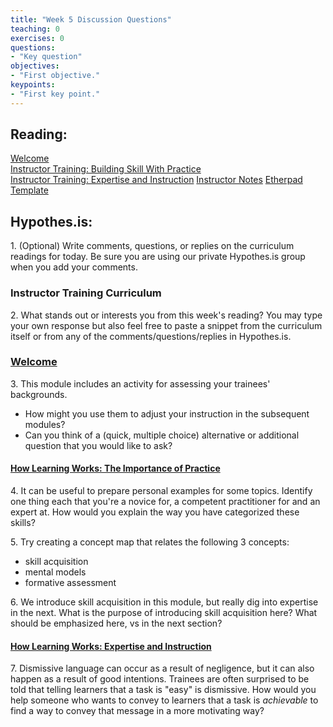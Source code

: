 ```yaml
--- 
title: "Week 5 Discussion Questions"    
teaching: 0 
exercises: 0    
questions:  
- "Key question"    
objectives: 
- "First objective."    
keypoints:  
- "First key point."    
---
```

## Reading:
[Welcome](https://carpentries.github.io/instructor-training/01-welcome/)  
[Instructor Training: Building Skill With Practice
](https://carpentries.github.io/instructor-training/02-practice-learning/)  
[Instructor Training: Expertise and Instruction](https://carpentries.github.io/instructor-training/03-expertise/)
[Instructor Notes](https://carpentries.github.io/instructor-training/guide/index.html) 
[Etherpad Template](http://pad.software-carpentry.org/ttt-template)

## Hypothes.is: 
1\. (Optional) Write comments, questions, or replies on the curriculum readings for today. Be sure you are using our private Hypothes.is group when you add your comments. 

### Instructor Training Curriculum

2\. What stands out or interests you from this week's reading? You may type your own response but also feel free to paste a snippet from the curriculum itself or from any of the comments/questions/replies in Hypothes.is. 

### [Welcome](https://carpentries.github.io/instructor-training/01-welcome/)

3\. This module includes an activity for assessing your trainees' backgrounds. 
- How might you use them to adjust your instruction in the subsequent modules?
- Can you think of a (quick, multiple choice) alternative or additional question that you would like to ask?

#### [How Learning Works: The Importance of Practice](https://carpentries.github.io/instructor-training/02-practice-learning/) 

4\. It can be useful to prepare personal examples for some topics. Identify one thing each that you're a novice for, a competent practitioner for and an expert at. How would you explain the way you have categorized these skills?

5\. Try creating a concept map that relates the following 3 concepts: 
- skill acquisition
- mental models
- formative assessment
    
6\. We introduce skill acquisition in this module, but really dig into expertise in the next. What is the purpose of introducing skill acquisition here? What should be emphasized here, vs in the next section?
    

#### [How Learning Works: Expertise and Instruction](https://carpentries.github.io/instructor-training/03-expertise/)
7\. Dismissive language can occur as a result of negligence, but it can also happen as a result of good intentions.
Trainees are often surprised to be told that telling learners that a task is "easy" is dismissive.
How would you help someone who wants to convey to learners that a task is *achievable* to find a way to convey that message in a more motivating way?


